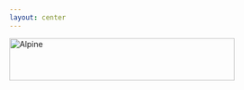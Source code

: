 ```yaml
---
layout: center
---
```


<a href="https://alpinejs.dev/" target="_blank">
  <img src="/alpine.svg" alt="Alpine" width="400" height="76">
</a>

<!--
* Similar to petite-vue
* More features (e.g. transitions)
* But also larger in size
-->
